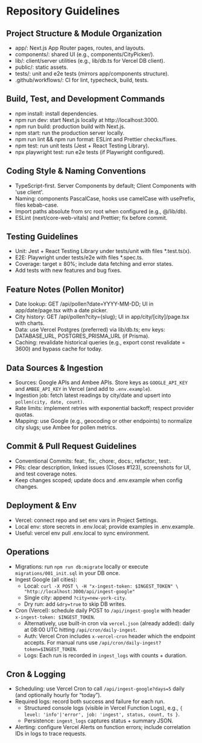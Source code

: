 # Repository Guidelines

## Project Structure & Module Organization
- app/: Next.js App Router pages, routes, and layouts.
- components/: shared UI (e.g., components/CityPicker/).
- lib/: client/server utilities (e.g., lib/db.ts for Vercel DB client).
- public/: static assets.
- tests/: unit and e2e tests (mirrors app/components structure).
- .github/workflows/: CI for lint, typecheck, build, tests.

## Build, Test, and Development Commands
- npm install: install dependencies.
- npm run dev: start Next.js locally at http://localhost:3000.
- npm run build: production build with Next.js.
- npm start: run the production server locally.
- npm run lint && npm run format: ESLint and Prettier checks/fixes.
- npm test: run unit tests (Jest + React Testing Library).
- npx playwright test: run e2e tests (if Playwright configured).

## Coding Style & Naming Conventions
- TypeScript-first. Server Components by default; Client Components with 'use client'.
- Naming: components PascalCase, hooks use camelCase with usePrefix, files kebab-case.
- Import paths absolute from src root when configured (e.g., @/lib/db).
- ESLint (next/core-web-vitals) and Prettier; fix before commit.

## Testing Guidelines
- Unit: Jest + React Testing Library under tests/unit with files *.test.ts(x).
- E2E: Playwright under tests/e2e with files *.spec.ts.
- Coverage: target ≥ 80%; include data fetching and error states.
- Add tests with new features and bug fixes.

## Feature Notes (Pollen Monitor)
- Date lookup: GET /api/pollen?date=YYYY-MM-DD; UI in app/date/page.tsx with a date picker.
- City history: GET /api/pollen?city={slug}; UI in app/city/[city]/page.tsx with charts.
- Data: use Vercel Postgres (preferred) via lib/db.ts; env keys: DATABASE_URL, POSTGRES_PRISMA_URL (if Prisma).
- Caching: revalidate historical queries (e.g., export const revalidate = 3600) and bypass cache for today.

## Data Sources & Ingestion
- Sources: Google APIs and Ambee APIs. Store keys as `GOOGLE_API_KEY` and `AMBEE_API_KEY` in Vercel (and add to `.env.example`).
- Ingestion job: fetch latest readings by city/date and upsert into `pollen(city, date, count)`.
- Rate limits: implement retries with exponential backoff; respect provider quotas.
- Mapping: use Google (e.g., geocoding or other endpoints) to normalize city slugs; use Ambee for pollen metrics.

## Commit & Pull Request Guidelines
- Conventional Commits: feat:, fix:, chore:, docs:, refactor:, test:.
- PRs: clear description, linked issues (Closes #123), screenshots for UI, and test coverage notes.
- Keep changes scoped; update docs and .env.example when config changes.

## Deployment & Env
- Vercel: connect repo and set env vars in Project Settings.
- Local env: store secrets in .env.local; provide examples in .env.example.
- Useful: vercel env pull .env.local to sync environment.
 
## Operations
- Migrations: run `npm run db:migrate` locally or execute `migrations/001_init.sql` in your DB once.
- Ingest Google (all cities):
  - Local: `curl -X POST \
    -H "x-ingest-token: $INGEST_TOKEN" \
    "http://localhost:3000/api/ingest-google"`
  - Single city: append `?city=new-york-city`.
  - Dry run: add `&dry=true` to skip DB writes.
- Cron (Vercel): schedule daily POST to `/api/ingest-google` with header `x-ingest-token: $INGEST_TOKEN`.
  - Alternatively, use built-in cron via `vercel.json` (already added): daily at 08:00 UTC hitting `/api/cron/daily-ingest`.
  - Auth: Vercel Cron includes `x-vercel-cron` header which the endpoint accepts. For manual runs use `/api/cron/daily-ingest?token=$INGEST_TOKEN`.
  - Logs: Each run is recorded in `ingest_logs` with counts + duration.

## Cron & Logging
- Scheduling: use Vercel Cron to call `/api/ingest-google?days=5` daily (and optionally hourly for “today”).
- Required logs: record both success and failure for each run.
  - Structured console logs (visible in Vercel Function Logs), e.g., `{ level: 'info'|'error', job: 'ingest', status, count, ts }`.
  - Persistence: `ingest_logs` captures status + summary JSON.
- Alerting: configure Vercel Alerts on function errors; include correlation IDs in logs to trace requests.

